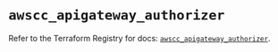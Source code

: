 # `awscc_apigateway_authorizer`

Refer to the Terraform Registry for docs: [`awscc_apigateway_authorizer`](https://registry.terraform.io/providers/hashicorp/awscc/0.70.0/docs/resources/apigateway_authorizer).
